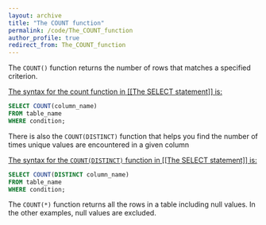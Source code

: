 ```yaml
---
layout: archive
title: "The COUNT function"
permalink: /code/The_COUNT_function
author_profile: true
redirect_from: The_COUNT_function
---
```


The `COUNT()` function returns the number of rows that matches a specified criterion.

<u>The syntax for the count function in [[The SELECT statement]] is:</u>

```sql
SELECT COUNT(column_name)
FROM table_name
WHERE condition;
```

There is also the `COUNT(DISTINCT)` function that helps you find the number of times unique values are encountered in a given column

<u>The syntax for the `COUNT(DISTINCT)` function in [[The SELECT statement]] is:</u>

```sql
SELECT COUNT(DISTINCT column_name)
FROM table_name
WHERE condition;
```

The `COUNT(*)` function returns all the rows in a table including null values. In the other examples, null values are excluded.

